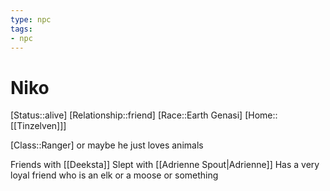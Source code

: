 ```yaml
---
type: npc
tags:
- npc
---
```


# Niko

[Status::alive]
[Relationship::friend]
[Race::Earth Genasi]
[Home::[[Tinzelven]]]

[Class::Ranger] or maybe he just loves animals

Friends with [[Deeksta]]
Slept with [[Adrienne Spout|Adrienne]]
Has a very loyal friend who is an elk or a moose or something

